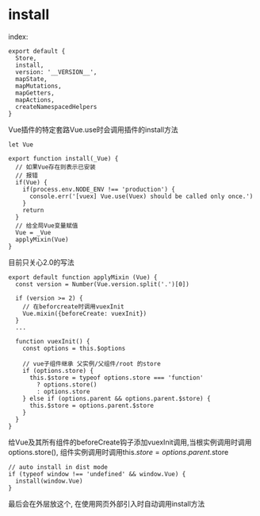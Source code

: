 # install

index:

	export default {
	  Store,
	  install,
	  version: '__VERSION__',
	  mapState,
	  mapMutations,
	  mapGetters,
	  mapActions,
	  createNamespacedHelpers
	}

Vue插件的特定套路Vue.use时会调用插件的install方法

	let Vue

	export function install(_Vue) {
	  // 如果Vue存在则表示已安装
	  // 报错
	  if(Vue) {
	    if(process.env.NODE_ENV !== 'production') {
	      console.err('[vuex] Vue.use(Vuex) should be called only once.')
	    }
	    return
	  }
	  // 给全局Vue变量赋值
	  Vue = _Vue
	  applyMixin(Vue)
	}

目前只关心2.0的写法

	export default function applyMixin (Vue) {
	  const version = Number(Vue.version.split('.')[0])

	  if (version >= 2) {
		// 在beforcreate时调用vuexInit
	    Vue.mixin({beforeCreate: vuexInit})
	  }
	  ...

	  function vuexInit() {
	    const options = this.$options

		// vue子组件继承 父实例/父组件/root 的store
	    if (options.store) {
	      this.$store = typeof options.store === 'function'
	        ? options.store()
	        : options.store
	    } else if (options.parent && options.parent.$store) {
	      this.$store = options.parent.$store
	    }
	  }
	}

给Vue及其所有组件的beforeCreate钩子添加vuexInit调用,当根实例调用时调用options.store(), 组件实例调用时调用this.$store = options.parent.$store


	
	// auto install in dist mode
	if (typeof window !== 'undefined' && window.Vue) {
	  install(window.Vue)
	}

最后会在外层放这个, 在使用网页外部引入时自动调用install方法